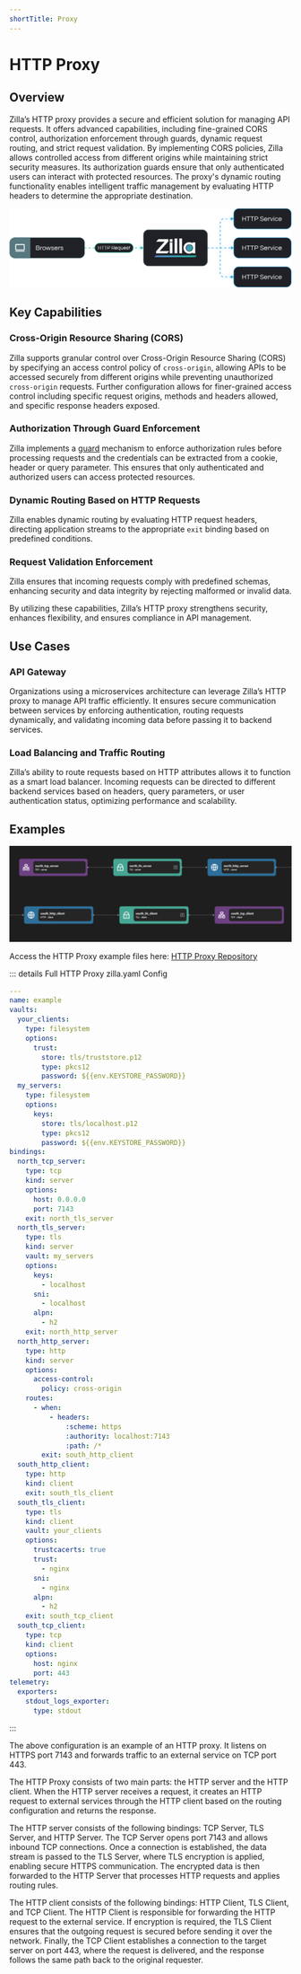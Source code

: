 ```yaml
---
shortTitle: Proxy
---
```


# HTTP Proxy

## Overview

Zilla’s HTTP proxy provides a secure and efficient solution for managing API requests. It offers advanced capabilities, including fine-grained CORS control, authorization enforcement through guards, dynamic request routing, and strict request validation. By implementing CORS policies, Zilla allows controlled access from different origins while maintaining strict security measures. Its authorization guards ensure that only authenticated users can interact with protected resources. The proxy's dynamic routing functionality enables intelligent traffic management by evaluating HTTP headers to determine the appropriate destination.

![Architecture Example](../images/HTTP%20Proxy.png)

## Key Capabilities

### Cross-Origin Resource Sharing (CORS)

Zilla supports granular control over Cross-Origin Resource Sharing (CORS) by specifying an access control policy of `cross-origin`, allowing APIs to be accessed securely from different origins while preventing unauthorized `cross-origin` requests. Further configuration allows for finer-grained access control including specific request origins, methods and headers allowed, and specific response headers exposed.

### Authorization Through Guard Enforcement

Zilla implements a [guard](../../../reference/config/overview.html#guards) mechanism to enforce authorization rules before processing requests and the credentials can be extracted from a cookie, header or query parameter. This ensures that only authenticated and authorized users can access protected resources.

### Dynamic Routing Based on HTTP Requests

Zilla enables dynamic routing by evaluating HTTP request headers, directing application streams to the appropriate `exit` binding based on predefined conditions.

### Request Validation Enforcement

Zilla ensures that incoming requests comply with predefined schemas, enhancing security and data integrity by rejecting malformed or invalid data.

By utilizing these capabilities, Zilla’s HTTP proxy strengthens security, enhances flexibility, and ensures compliance in API management.

## Use Cases

### API Gateway

Organizations using a microservices architecture can leverage Zilla’s HTTP proxy to manage API traffic efficiently. It ensures secure communication between services by enforcing authentication, routing requests dynamically, and validating incoming data before passing it to backend services.

### Load Balancing and Traffic Routing

Zilla’s ability to route requests based on HTTP attributes allows it to function as a smart load balancer. Incoming requests can be directed to different backend services based on headers, query parameters, or user authentication status, optimizing performance and scalability.

## Examples

![HTTP Proxy Pipeline Example](../images/http-proxy.png)

Access the HTTP Proxy example files here: [HTTP Proxy Repository](https://github.com/aklivity/zilla-examples/tree/main/http.proxy)

::: details Full HTTP Proxy zilla.yaml Config

```yaml
---
name: example
vaults:
  your_clients:
    type: filesystem
    options:
      trust:
        store: tls/truststore.p12
        type: pkcs12
        password: ${{env.KEYSTORE_PASSWORD}}
  my_servers:
    type: filesystem
    options:
      keys:
        store: tls/localhost.p12
        type: pkcs12
        password: ${{env.KEYSTORE_PASSWORD}}
bindings:
  north_tcp_server:
    type: tcp
    kind: server
    options:
      host: 0.0.0.0
      port: 7143
    exit: north_tls_server
  north_tls_server:
    type: tls
    kind: server
    vault: my_servers
    options:
      keys:
        - localhost
      sni:
        - localhost
      alpn:
        - h2
    exit: north_http_server
  north_http_server:
    type: http
    kind: server
    options:
      access-control:
        policy: cross-origin
    routes:
      - when:
          - headers:
              :scheme: https
              :authority: localhost:7143
              :path: /*
        exit: south_http_client
  south_http_client:
    type: http
    kind: client
    exit: south_tls_client
  south_tls_client:
    type: tls
    kind: client
    vault: your_clients
    options:
      trustcacerts: true
      trust:
        - nginx
      sni:
        - nginx
      alpn:
        - h2
    exit: south_tcp_client
  south_tcp_client:
    type: tcp
    kind: client
    options:
      host: nginx
      port: 443
telemetry:
  exporters:
    stdout_logs_exporter:
      type: stdout
```

:::

The above configuration is an example of an HTTP proxy. It listens on HTTPS port 7143 and forwards traffic to an external service on TCP port 443.

The HTTP Proxy consists of two main parts: the HTTP server and the HTTP client. When the HTTP server receives a request, it creates an HTTP request to external services through the HTTP client based on the routing configuration and returns the response.

The HTTP server consists of the following bindings: TCP Server, TLS Server, and HTTP Server. The TCP Server opens port 7143 and allows inbound TCP connections. Once a connection is established, the data stream is passed to the TLS Server, where TLS encryption is applied, enabling secure HTTPS communication. The encrypted data is then forwarded to the HTTP Server that processes HTTP requests and applies routing rules.

The HTTP client consists of the following bindings: HTTP Client, TLS Client, and TCP Client. The HTTP Client is responsible for forwarding the HTTP request to the external service. If encryption is required, the TLS Client ensures that the outgoing request is secured before sending it over the network. Finally, the TCP Client establishes a connection to the target server on port 443, where the request is delivered, and the response follows the same path back to the original requester.

